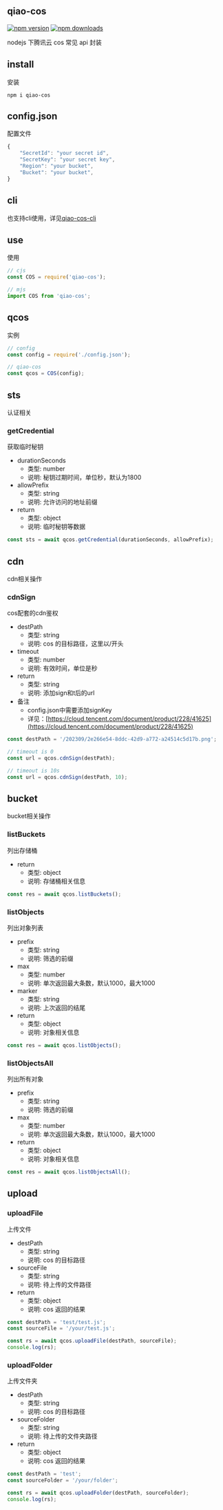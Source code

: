 ## qiao-cos

[![npm version](https://img.shields.io/npm/v/qiao-cos.svg?style=flat-square)](https://www.npmjs.org/package/qiao-cos)
[![npm downloads](https://img.shields.io/npm/dm/qiao-cos.svg?style=flat-square)](https://npm-stat.com/charts.html?package=qiao-cos)

nodejs 下腾讯云 cos 常见 api 封装

## install

安装

```shell
npm i qiao-cos
```

## config.json

配置文件

```javascript
{
    "SecretId": "your secret id",
    "SecretKey": "your secret key",
    "Region": "your bucket",
    "Bucket": "your bucket",
}
```

## cli

也支持cli使用，详见[qiao-cos-cli](https://www.npmjs.com/package/qiao-cos-cli)

## use

使用

```javascript
// cjs
const COS = require('qiao-cos');

// mjs
import COS from 'qiao-cos';
```

## qcos

实例

```javascript
// config
const config = require('./config.json');

// qiao-cos
const qcos = COS(config);
```

## sts

认证相关

### getCredential

获取临时秘钥

- durationSeconds
  - 类型: number
  - 说明: 秘钥过期时间，单位秒，默认为1800
- allowPrefix
  - 类型: string
  - 说明: 允许访问的地址前缀
- return
  - 类型: object
  - 说明: 临时秘钥等数据

```javascript
const sts = await qcos.getCredential(durationSeconds, allowPrefix);
```

## cdn

cdn相关操作

### cdnSign

cos配套的cdn鉴权

- destPath
  - 类型: string
  - 说明: cos 的目标路径，这里以/开头
- timeout
  - 类型: number
  - 说明: 有效时间，单位是秒
- return
  - 类型: string
  - 说明: 添加sign和t后的url
- 备注
  - config.json中需要添加signKey
  - 详见：[https://cloud.tencent.com/document/product/228/41625](https://cloud.tencent.com/document/product/228/41625)

```javascript
const destPath = '/202309/2e266e54-8ddc-42d9-a772-a24514c5d17b.png';

// timeout is 0
const url = qcos.cdnSign(destPath);

// timeout is 10s
const url = qcos.cdnSign(destPath, 10);
```

## bucket

bucket相关操作

### listBuckets

列出存储桶

- return
  - 类型: object
  - 说明: 存储桶相关信息

```javascript
const res = await qcos.listBuckets();
```

### listObjects

列出对象列表

- prefix
  - 类型: string
  - 说明: 筛选的前缀
- max
  - 类型: number
  - 说明: 单次返回最大条数，默认1000，最大1000
- marker
  - 类型: string
  - 说明: 上次返回的结尾
- return
  - 类型: object
  - 说明: 对象相关信息

```javascript
const res = await qcos.listObjects();
```

### listObjectsAll

列出所有对象

- prefix
  - 类型: string
  - 说明: 筛选的前缀
- max
  - 类型: number
  - 说明: 单次返回最大条数，默认1000，最大1000
- return
  - 类型: object
  - 说明: 对象相关信息

```javascript
const res = await qcos.listObjectsAll();
```

## upload

### uploadFile

上传文件

- destPath
  - 类型: string
  - 说明: cos 的目标路径
- sourceFile
  - 类型: string
  - 说明: 待上传的文件路径
- return
  - 类型: object
  - 说明: cos 返回的结果

```javascript
const destPath = 'test/test.js';
const sourceFile = '/your/test.js';

const rs = await qcos.uploadFile(destPath, sourceFile);
console.log(rs);
```

### uploadFolder

上传文件夹

- destPath
  - 类型: string
  - 说明: cos 的目标路径
- sourceFolder
  - 类型: string
  - 说明: 待上传的文件夹路径
- return
  - 类型: object
  - 说明: cos 返回的结果

```javascript
const destPath = 'test';
const sourceFolder = '/your/folder';

const rs = await qcos.uploadFolder(destPath, sourceFolder);
console.log(rs);
```
